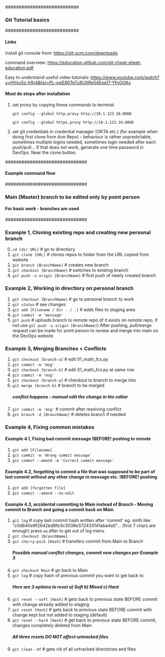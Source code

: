 ###########################
### Git Tutorial basics ###
###########################

#### Links ####
install git console from:
https://git-scm.com/downloads

command overview:
https://education.github.com/git-cheat-sheet-education.pdf

Easy to understand useful video tutorials:
https://www.youtube.com/watch?v=HVsySz-h9r4&list=PL-osiE80TeTuRUfjRe54Eea17-YfnOOAx


#### Must do steps after installation ####
1) set proxy by copying these commands to terminal

	`git config --global http.proxy http://10.1.123.16:8888`

	`git config --global https.proxy http://10.1.123.16:8888`

2) set git credentials in credential manager (OKTA etc.) (for example when doing first clone from Aon Repo) - behaviour is rather unpredictable, sometimes multiple logins needed, sometimes login needed after each push/pull... If that does not work, generate one time password in DevOps. Near the clone button.


##############################
#### Example command flow ####
##############################


### Main (Master) branch to be edited only by point person ###
#### For basic work - branches are used ####

##############################

### Example 1, Cloning existing repo and creating new personal branch ###
0) `cd [dir URL]`	   # go to directiory
1) `git clone [URL]`	   # clones repos to folder from the URL copied from website
2) `git branch [BranchName]`	   # creates new branch
3) `git checkout [BranchName]`	   # switches to existing branch
4) `git push -u origin [BranchName]`	# first push of newly created branch

### Example 2, Working in directiory on personal branch ###
1) `git checkout [BranchName]`    # go to personal branch to work
2) `git status`	   # see changes
3) `git add [Filename / Dir . / .]`    # adds files to staging area
4) `git commit -m 'message'`
5) `git push`    # uploads branch to remote repo (if it exists on remote repo, if not use `git push -u origin [BranchName]`)
    After pushing, pull/merge request can be made for point person to review and merge into main on the DevOps website


### Example 3, Merging Branches + Conflicts ###
1) `git checkout [branch-a]`	# edit 01_math_fcs.py
2) `git commit -m 'msg'`
3) `git checkout [branch-b]` 	# edit 01_math_fcs.py at same row
4) `git commit -m 'msg'`
5) `git checkout [branch-a]`	# checkout to branch to merge into
6) `git merge [branch-b]`	# branch to be merged
    ##### conflict happens - manual edit the change in the editor
7) `git commit -m 'msg'`	# commit after resolving conflict
8) `git branch -d [BranchName]`	# deletes branch if needed

### Example 4, Fixing common mistakes ###
#### Example 4.1, Fixing bad commit message !BEFORE! pushing to remote ####
1) `git add [Filename]`
2) `git commit -m 'Wrong commit message'`
3) `git commit --amend -m 'Correct commit message'` 

#### Example 4.2, forgetting to commit a file that was supposed to be part of last commit without any other change in message etc. !BEFORE! pushing ####
1) `git add [forgotten file]`
1) `git commit --amend --no-edit`

#### Example 4.3, accidental commiting to Main instead of Branch - Moving commit to Branch and going a commit back on Main ####
1) `git log` # copy last commit hash written after 'commit' eg. smth like "c0d640e9f2642bd8fe3c3038e372433141aba4a0"... (first 7 chars are enough) press `wq` after to get out of log menu
2) `git checkout [BranchName]`
3) `git cherry-pick [Hash]` # transfers commit from Main to Branch
    ##### Possible manual conflict changes, commit new changes per Example 3
4) `git checkout Main` # go back to Main
5) `git log` # copy hash of previous commit you want to get back to
    ##### Here are 3 options to reset a) Soft b) Mixed c) Hard
6) `git reset --soft [Hash]` # gets back to previous state BEFORE commit with change already added to staging
6) `git reset [Hash]` # gets back to previous state BEFORE commit with change kept but not added to staging (default)
6) `git reset --hard [Hash]` # get back to previous state BEFORE commit, changes completely deleted from Main
    ##### All three resets DO NOT affect untracked files
7) `git clean -df` # gets rid of all untracked directories and files
